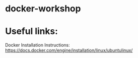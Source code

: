 # docker-workshop

# Useful links:
Docker Installation Instructions: https://docs.docker.com/engine/installation/linux/ubuntulinux/
